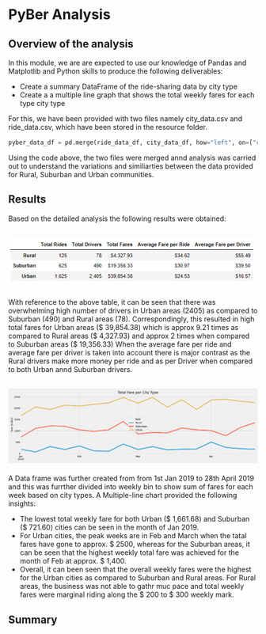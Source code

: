 # **PyBer Analysis**

## Overview of the analysis

In this module, we are are expected to use our knowledge of Pandas and Matplotlib and Python skills to produce the following deliverables:
* Create a summary DataFrame of the ride-sharing data by city type
* Create a a multiple line graph that shows the total weekly fares for each type city type
 
For this, we have been provided with two files namely city_data.csv and ride_data.csv, which have been stored in the resource folder. 
~~~python 
pyber_data_df = pd.merge(ride_data_df, city_data_df, how="left", on=["city", "city"])
~~~
Using the code above, the two files were merged annd analysis was carried out to understand the variations and similiarties between the data provided for Rural, Suburban and Urban communities. 

## Results
Based on the detailed analysis the following results were obtained:

![Summary DataFrame](https://github.com/Manishthapa2022/PyBer_analysis/blob/main/analysis/PyBer_Summary.png)
---
With reference to the above table, it can be seen that there was overwhelming high number of drivers in Urban areas (2405) as compared to Suburban (490) and Rural areas (78). Correspondingly, this resulted in high total fares for Urban areas ($ 39,854.38) which is approx 9.21 times as compared to Rural areas ($ 4,327.93) and approx 2 times when compared to Suburban areas ($ 19,356.33)
When the average fare per ride and average fare per driver is taken into account there is major contrast as the Rural drivers make more money per ride and as per Driver when compared to both Urban annd Suburban drivers. 

![](https://github.com/Manishthapa2022/PyBer_analysis/blob/main/analysis/PyBer_fare_summary.png)
---
A Data frame was further created from from 1st Jan 2019 to 28th April 2019 and this was furrther divided into weekly bin to show sum of fares for each week based on city types. A Multiple-line chart provided the following insights:
* The lowest total weekly fare for both Urban ($ 1,661.68) and Suburban ($ 721.60) cities can be seen in the month of Jan 2019. 
* For Urban cities, the peak weeks are in Feb and March when the tatal fares have gone to approx. $ 2500, whereas for the Suburban areas, it can be seen that the highest weekly total fare was achieved for the month of Feb at approx. $ 1,400. 
* Overall, it can been seen that the overall weekly fares were the highest for the Urban cities as compared to Suburban and Rural areas. For Rural areas, the business was not able to gathr muc pace and total weekly fares were marginal riding along the $ 200 to $ 300 weekly mark. 

## Summary

